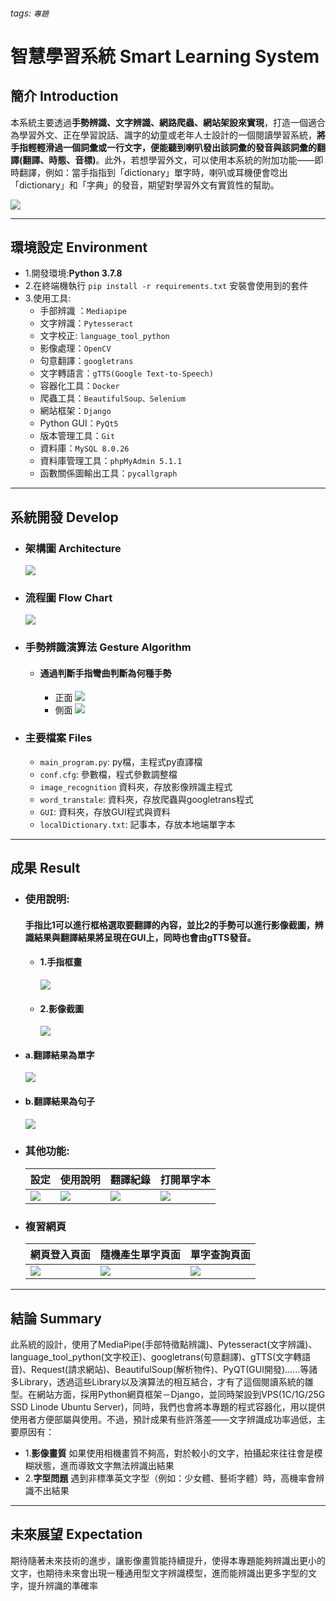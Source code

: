 ###### tags: `專題`
# 智慧學習系統 Smart Learning System

## 簡介 Introduction
本系統主要透過**手勢辨識、文字辨識、網路爬蟲、網站架設來實現**，打造一個適合為學習外文、正在學習說話、識字的幼童或老年人士設計的一個閱讀學習系統，**將手指輕輕滑過一個詞彙或一行文字，便能聽到喇叭發出該詞彙的發音與該詞彙的翻譯(翻譯、時態、音標)**。此外，若想學習外文，可以使用本系統的附加功能——即時翻譯，例如：當手指指到「dictionary」單字時，喇叭或耳機便會唸出「dictionary」和「字典」的發音，期望對學習外文有實質性的幫助。

![](https://i.imgur.com/6AFZYzn.jpg)

----------------------------------------

## 環境設定 Environment
- 1.開發環境:**Python 3.7.8**
- 2.在終端機執行 ```pip install -r requirements.txt``` 安裝會使用到的套件
- 3.使用工具:
    - 手部辨識 ：```Mediapipe```
    - 文字辨識：```Pytesseract```
    - 文字校正: ```language_tool_python```
    - 影像處理：```OpenCV```
    - 句意翻譯：```googletrans```
    - 文字轉語言：```gTTS(Google Text-to-Speech)```
    - 容器化工具：```Docker```
    - 爬蟲工具：```BeautifulSoup、Selenium``` 
    - 網站框架：```Django```
    - Python GUI：```PyQt5```
    - 版本管理工具：```Git```
    - 資料庫：```MySQL 8.0.26```
    - 資料庫管理工具：```phpMyAdmin 5.1.1```
    - 函數關係圖輸出工具：```pycallgraph```

----------------------------------------

## 系統開發 Develop
- ### 架構圖 Architecture
    ![](https://i.imgur.com/21JEcl9.jpg)

- ### 流程圖 Flow Chart
    ![](https://i.imgur.com/XdzdwdB.png)
    
- ### 手勢辨識演算法 Gesture Algorithm
    - #### **通過判斷手指彎曲判斷為何種手勢**
        - 正面
            ![](https://i.imgur.com/pMEwfZp.png)
        - 側面
            ![](https://i.imgur.com/vIMCe2b.png)

- ### 主要檔案 Files
    * ```main_program.py```: py檔，主程式py直譯檔
    * ```conf.cfg```: 參數檔，程式參數調整檔
    * ```image_recognition``` 資料夾，存放影像辨識主程式
    * ```word_transtale```: 資料夾，存放爬蟲與googletrans程式
    * ```GUI```: 資料夾，存放GUI程式與資料
    * ```localDictionary.txt```: 記事本，存放本地端單字本

----------------------------------------

## 成果 Result
- ### 使用說明:
  #### 手指比1可以進行框格選取要翻譯的內容，並比2的手勢可以進行影像截圖，辨識結果與翻譯結果將呈現在GUI上，同時也會由gTTS發音。
    
    - #### 1.手指框畫
        ![](https://i.imgur.com/era666k.png)
    - #### 2.影像截圖
        ![](https://i.imgur.com/S3YpONX.png)
  
- #### a.翻譯結果為單字
    ![](https://i.imgur.com/ASuScYi.png)
- #### b.翻譯結果為句子
    ![](https://i.imgur.com/FIUjNVv.png)

- ### 其他功能:
    | 設定 | 使用說明 | 翻譯紀錄 | 打開單字本 |
    | -------- | -------- | -------- |-------- |
    |![](https://i.imgur.com/iopjm5q.png)| ![](https://i.imgur.com/R9Iw2eK.png) | ![](https://i.imgur.com/9P8lVT5.png) | ![](https://i.imgur.com/H5vZpja.png) |


- ### 複習網頁
    | 網頁登入頁面 | 隨機產生單字頁面 | 單字查詢頁面  |
    | -------- | -------- | -------- |
    |![](https://i.imgur.com/6QfkiVl.png)|![](https://i.imgur.com/pMVncRT.png)|![](https://i.imgur.com/wdvDOWA.png)
    
----------------------------------------

## 結論 Summary
此系統的設計，使用了MediaPipe(手部特徵點辨識)、Pytesseract(文字辨識)、language_tool_python(文字校正)、googletrans(句意翻譯)、gTTS(文字轉語音)、Request(請求網站)、BeautifulSoup(解析物件)、PyQT(GUI開發)……等諸多Library，透過這些Library以及演算法的相互結合，才有了這個閱讀系統的雛型。在網站方面，採用Python網頁框架－Django，並同時架設到VPS(1C/1G/25G SSD Linode Ubuntu Server)，同時，我們也會將本專題的程式容器化，用以提供使用者方便部屬與使用。不過，預計成果有些許落差——文字辨識成功率過低，主要原因有：
- 1.**影像畫質**
    如果使用相機畫質不夠高，對於較小的文字，拍攝起來往往會是模糊狀態，進而導致文字無法辨識出結果
- 2.**字型問題**
    遇到非標準英文字型（例如：少女體、藝術字體）時，高機率會辨識不出結果

----------------------------------------

## 未來展望 Expectation
期待隨著未來技術的進步，讓影像畫質能持續提升，使得本專題能夠辨識出更小的文字，也期待未來會出現一種通用型文字辨識模型，進而能辨識出更多字型的文字，提升辨識的準確率
